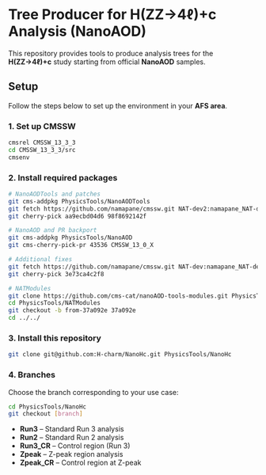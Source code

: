 # Tree Producer for H(ZZ→4ℓ)+c Analysis (NanoAOD)

This repository provides tools to produce analysis trees for the **H(ZZ→4ℓ)+c** study starting from official **NanoAOD** samples.

## Setup

Follow the steps below to set up the environment in your **AFS area**.

### 1. Set up CMSSW

```bash
cmsrel CMSSW_13_3_3
cd CMSSW_13_3_3/src
cmsenv
```

### 2. Install required packages

```bash
# NanoAODTools and patches
git cms-addpkg PhysicsTools/NanoAODTools
git fetch https://github.com/namapane/cmssw.git NAT-dev2:namapane_NAT-dev2
git cherry-pick aa9ecbd04d6 98f8692142f

# NanoAOD and PR backport
git cms-addpkg PhysicsTools/NanoAOD
git cms-cherry-pick-pr 43536 CMSSW_13_0_X

# Additional fixes
git fetch https://github.com/namapane/cmssw.git NAT-dev:namapane_NAT-dev
git cherry-pick 3e73ca4c2f8

# NATModules
git clone https://github.com/cms-cat/nanoAOD-tools-modules.git PhysicsTools/NATModules
cd PhysicsTools/NATModules
git checkout -b from-37a092e 37a092e
cd ../../
```
### 3. Install this repository

```bash
git clone git@github.com:H-charm/NanoHc.git PhysicsTools/NanoHc
```
### 4. Branches

Choose the branch corresponding to your use case:
```bash
cd PhysicsTools/NanoHc
git checkout [branch]
```

* **Run3** – Standard Run 3 analysis
* **Run2** – Standard Run 2 analysis
* **Run3\_CR** – Control region (Run 3)
* **Zpeak** – Z-peak region analysis
* **Zpeak\_CR** – Control region at Z-peak